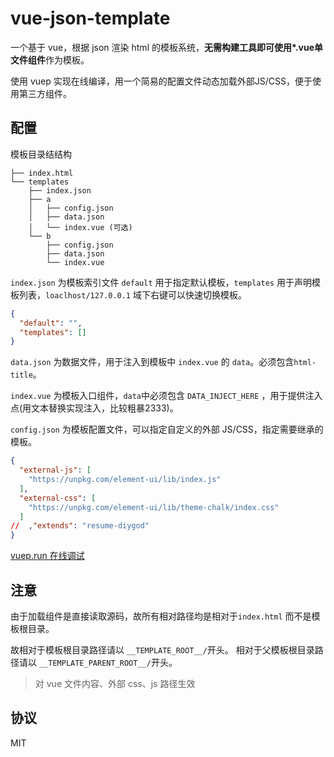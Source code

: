 # vue-json-template

一个基于 vue，根据 json 渲染 html 的模板系统，**无需构建工具即可使用\*.vue单文件组件**作为模板。

使用 vuep 实现在线编译，用一个简易的配置文件动态加载外部JS/CSS，便于使用第三方组件。

## 配置

模板目录结结构

```
├── index.html
└── templates
    ├── index.json 
    ├── a
    │   ├── config.json
    │   ├── data.json
    │   └── index.vue (可选)
    └── b
        ├── config.json
        ├── data.json
        └── index.vue

```

`index.json` 为模板索引文件 `default` 用于指定默认模板，`templates` 用于声明模板列表，`loaclhost/127.0.0.1` 域下右键可以快速切换模板。

```json
{
  "default": "",
  "templates": []
}
```

`data.json` 为数据文件，用于注入到模板中 `index.vue` 的 `data`。必须包含`html-title`。

`index.vue` 为模板入口组件，`data`中必须包含 `DATA_INJECT_HERE` ，用于提供注入点(用文本替换实现注入，比较粗暴2333)。

`config.json` 为模板配置文件，可以指定自定义的外部 JS/CSS，指定需要继承的模板。

```json
{
  "external-js": [
    "https://unpkg.com/element-ui/lib/index.js"
  ],
  "external-css": [
    "https://unpkg.com/element-ui/lib/theme-chalk/index.css"
  ]
//  ,"extends": "resume-diygod"
}
```

[vuep.run 在线调试](https://vuep.netlify.com/)

## 注意

由于加载组件是直接读取源码，故所有相对路径均是相对于`index.html` 而不是模板根目录。

故相对于模板根目录路径请以 `__TEMPLATE_ROOT__/`开头。
相对于父模板根目录路径请以 `__TEMPLATE_PARENT_ROOT__/`开头。

> 对 vue 文件内容、外部 css、js 路径生效

## 协议

MIT
